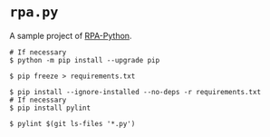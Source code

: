# `rpa.py`

A sample project of [RPA-Python](https://github.com/tebelorg/RPA-Python).

```shell
# If necessary
$ python -m pip install --upgrade pip

$ pip freeze > requirements.txt

$ pip install --ignore-installed --no-deps -r requirements.txt
# If necessary
$ pip install pylint

$ pylint $(git ls-files '*.py')
```
